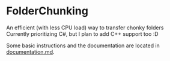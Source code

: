 # FolderChunking
An efficient (with less CPU load) way to transfer chonky folders\
Currently prioritizing C#, but I plan to add C++ support too :D

Some basic instructions and the documentation are located in [documentation.md](documentation.md).